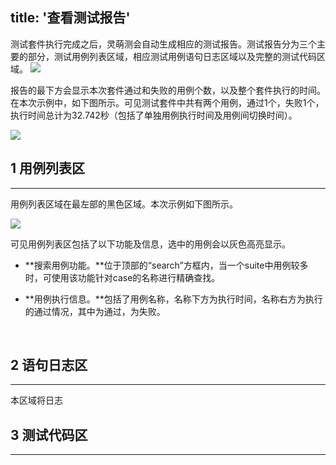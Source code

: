 title: '查看测试报告'
---
测试套件执行完成之后，灵萌测会自动生成相应的测试报告。测试报告分为三个主要的部分，测试用例列表区域，相应测试用例语句日志区域以及完整的测试代码区域。
<img class="large-images" src="/images/guide/report-01.png">

报告的最下方会显示本次套件通过和失败的用例个数，以及整个套件执行的时间。在本次示例中，如下图所示。可见测试套件中共有两个用例，通过1个，失败1个，执行时间总计为32.742秒（包括了单独用例执行时间及用例间切换时间）。

<img class="long-images" src="/images/guide/report-02.png">
<br>


## 1 用例列表区
---
用例列表区域在最左部的黑色区域。本次示例如下图所示。

<img src="/images/guide/report-03.png">

可见用例列表区包括了以下功能及信息，选中的用例会以灰色高亮显示。

- **搜索用例功能。**位于顶部的“search”方框内，当一个suite中用例较多时，可使用该功能针对case的名称进行精确查找。

- **用例执行信息。**包括了用例名称，名称下方为执行时间，名称右方为执行的通过情况，其中为通过，为失败。

<br>

## 2 语句日志区
---
本区域将日志
## 3 测试代码区
---

